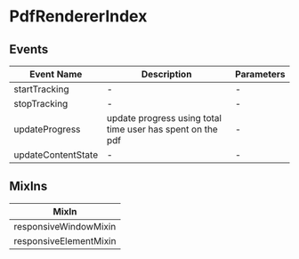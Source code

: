 # PdfRendererIndex

## Events

<!-- @vuese:PdfRendererIndex:events:start -->
|Event Name|Description|Parameters|
|---|---|---|
|startTracking|-|-|
|stopTracking|-|-|
|updateProgress|update progress using total time user has spent on the pdf|-|
|updateContentState|-|-|

<!-- @vuese:PdfRendererIndex:events:end -->


## MixIns

<!-- @vuese:PdfRendererIndex:mixIns:start -->
|MixIn|
|---|
|responsiveWindowMixin|
|responsiveElementMixin|

<!-- @vuese:PdfRendererIndex:mixIns:end -->
